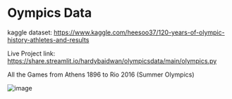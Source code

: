 # Oympics Data
kaggle dataset: https://www.kaggle.com/heesoo37/120-years-of-olympic-history-athletes-and-results

Live Project link: https://share.streamlit.io/hardybaidwan/olympicsdata/main/olympics.py

All the Games from Athens 1896 to Rio 2016 (Summer Olympics)

![image](https://user-images.githubusercontent.com/67311692/137612863-40ff4395-e3ac-4391-a933-870d991e93ad.png)
